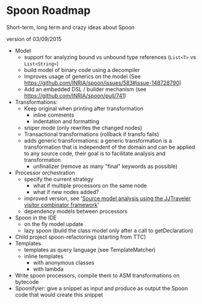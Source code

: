 

Spoon Roadmap
==========

Short-term, long term and crazy ideas about Spoon

version of 03/09/2015


* Model
    * support for analyzing bound vs unbound type references (`List<T>` vs `List<String>`) 
    * build model of binary code using a decompiler 
    * Improves usage of generics on the model (See https://github.com/INRIA/spoon/issues/583#issue-148728790)
    * Add an embedded DSL / builder mechanism (see https://github.com/INRIA/spoon/pull/741) 
* Transformations:
    * Keep original when printing after transformation
        * inline comments
        * indentation and formatting   
    * sniper mode (only rewrites the changed nodes)
    * Transactional transformations (rollback if transfo fails)
    * adds generic transformations: a generic transformation is a transformation that is independent of the domain and can be applied to any source code, their goal is to facilitate analysis and transformation
        * unfinalizer (remove as many "final" keywords as possible)
* Processor orchestration 
    * specify the current strategy
        * what if multiple processors on the same node
        * what if new nodes added?
    * improved version, see '[Source model analysis using the JJTraveler visitor combinator framework](http://www3.di.uminho.pt/~joost/publications/SourceModelAnalysisUsingTheJJTravelerVisitorCombinatorFramework.pdf)'    
    * dependency models between processors
* Spoon in the IDE
    * on the fly model update
    * lazy spoon (build the class model only after a call to getDeclaration)
* Child project spoon-refactorings (starting from TTC)
* Templates
    * templates as query language (see TemplateMatcher)
    * inline templates
        * with anonymous classes
        * with lambda
* Write spoon processors, compile them to ASM transformations on bytecode
* Spoonifyier: give a snippet as input and produce as output the Spoon code that would create this snippet 

